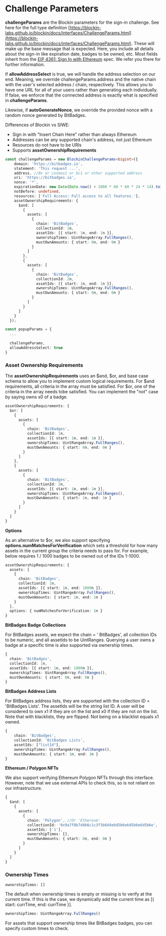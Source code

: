 # Challenge Parameters

**challengeParams** are the Blockin parameters for the sign-in challenge. See here for the full type definition [https://blockin-labs.github.io/blockin/docs/interfaces/ChallengeParams.html](https://blockin-labs.github.io/blockin/docs/interfaces/ChallengeParams.html). These will make up the base message that is expected. Here, you include all details about the sign-in like expiration date, badges to be owned, etc. Most fields inherit from the [EIP 4361: Sign In with Ethereum](https://eips.ethereum.org/EIPS/eip-4361) spec. We refer you there for further information.

If **allowAddressSelect** is true, we will handle the address selection on our end. Meaning, we override challengeParams.address and the native chain with the user's selected address / chain, respectively. This allows you to have one URL for all of your users rather than generating each individually. If false, we enforce that the connected address is exactly what is specified in **challengeParams**.

Likewise, if **autoGenerateNonce**, we override the provided nonce with a random nonce generated by BitBadges.&#x20;

Differences of Blockin vs SIWE:

* Sign in with "Insert Chain Here" rather than always Ethereum
* Addresses can be any supported chain's address, not just Ethereum
* Resources do not have to be URIs
* Supports **assetOwnershipRequirements**

```typescript
const challengeParams = new BlockinChallengeParams<bigint>({
    domain: 'https://bitbadges.io',
    statement: 'This request ...',
    address, //0x or cosmos1 or bc1 or other supported address
    uri: 'https://bitbadges.io',
    nonce: '*',
    expirationDate: new Date(Date.now() + 1000 * 60 * 60 * 24 * 14).toISOString(),
    notBefore: undefined,
    resources: ['Full Access: Full access to all features.'],
    assetOwnershipRequirements: {
      $and: [
        {
          assets: [
            {
              chain: 'BitBadges',
              collectionId: 1n,
              assetIds: [{ start: 1n, end: 1n }],
              ownershipTimes: UintRangeArray.FullRanges(),
              mustOwnAmounts: { start: 0n, end: 0n }
            }
          ]
        },
        {
          assets: [
            {
              chain: 'BitBadges',
              collectionId: 2n,
              assetIds: [{ start: 1n, end: 1n }],
              ownershipTimes: UintRangeArray.FullRanges(),
              mustOwnAmounts: { start: 0n, end: 0n }
            }
          ]
        }
      ]
    }
  });

const popupParams = {
  ...
  
  challengeParams,
  allowAddressSelect: true
}
```



### **Asset Ownership Requirements**

The **assetOwnershipRequirements** uses an $and, $or, and base case schema to allow you to implement custom logical requirements. For $and requirements, all criteria in the array must be satisfied. For $or, one of the criteria in the array needs tobe satisfied.  You can implement the "not" case by saying owns x0 of a badge.

```typescript
assetOwnershipRequirements: {
  $or: [
    {
      assets: [
        {
          chain: 'BitBadges',
          collectionId: 1n,
          assetIds: [{ start: 1n, end: 1n }],
          ownershipTimes: UintRangeArray.FullRanges(),
          mustOwnAmounts: { start: 0n, end: 0n }
        }
      ]
    },
    {
      assets: [
        {
          chain: 'BitBadges',
          collectionId: 2n,
          assetIds: [{ start: 1n, end: 1n }],
          ownershipTimes: UintRangeArray.FullRanges(),
          mustOwnAmounts: { start: 1n, end: 1n }
        }
      ]
    }
  ]
}
```

**Options**

As an alternative to $or, we also support specifying **options.numMatchesForVerification** which sets a threshold for how many assets in the current group the criteria needs to pass for. For example, below requires 1 / 1000 badges to be owned out of the IDs 1-1000.

```typescript
assetOwnershipRequirements: {
  assets: [
    {
      chain: 'BitBadges',
      collectionId: 1n,
      assetIds: [{ start: 1n, end: 1000n }],
      ownershipTimes: UintRangeArray.FullRanges(),
      mustOwnAmounts: { start: 1n, end: 1n }
    }
  ],
  options: { numMatchesForVerification: 1n }
}
```

**BitBadges Badge Collections**

For BitBadges assets, we expect the chain = ' BitBadges', all collection IDs to be numeric, and all assetIds to be UintRanges. Querying a user owns a badge at a specific time is also supported via ownership times.

```typescript
{
  chain: 'BitBadges',
  collectionId: 1n,
  assetIds: [{ start: 1n, end: 1000n }],
  ownershipTimes: UintRangeArray.FullRanges(),
  mustOwnAmounts: { start: 0n, end: 0n }
}
```

**BitBadges Address Lists**

For BitBadges address lists, they are supported with the collection ID = 'BitBadges Lists'. The assetIds will be the string list ID. A user will be considered to own x1 if they are on the list and x0 if they are not on the list. Note that with blacklists, they are flipped. Not being on a blacklist equals x1 owned.

```typescript
{
    chain: 'BitBadges',
    collectionId: 'BitBadges Lists',
    assetIds: ["listId"],
    ownershipTimes: UintRangeArray.FullRanges(),
    mustOwnAmounts: { start: 1n, end: 1n }
}
```

**Ethereum / Polygon NFTs**

We also support verifying Ethereum Polygon NFTs through this interface. However, note that we use external APIs to check this, so is not reliant on our infrastructure.

```typescript
{
  $and: [
    {
      assets: [
        {
          chain: 'Polygon', //Or 'Ethereum'
          collectionId: '0x9a7f0b7d4b6c1c3f3b6d4e6d5b6e6d5b6e6d5b6e',
          assetIds: ['1'],
          ownershipTimes: [],
          mustOwnAmounts: { start: 0n, end: 0n }
        }
      ]
    }
  ]
}
```

### **Ownership Times** <a href="#ownership-times" id="ownership-times"></a>

```
ownershipTimes: []
```

The default when ownership times is empty or missing is to verify at the current time. If this is the case, we dynamically add the current time as \[{ start: currTime, end: currTime }].&#x20;

```typescript
ownershipTimes: UintRangeArray.FullRanges()
```

For assets that support ownership times like BitBadges badges, you can specify custom times to check.
